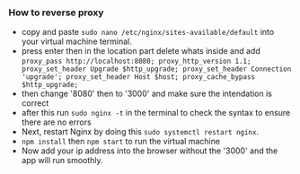 ### How to reverse proxy
- copy and paste `sudo nano /etc/nginx/sites-available/default` into your virtual machine terminal.
- press enter then in the location part delete whats inside and add
        `proxy_pass http://localhost:8080;
        proxy_http_version 1.1;
        proxy_set_header Upgrade $http_upgrade;
        proxy_set_header Connection 'upgrade';
        proxy_set_header Host $host;
        proxy_cache_bypass $http_upgrade;`
- then change '8080' then to '3000' and make sure the intendation is correct
- after this run `sudo nginx -t` in the terminal to check the syntax to ensure there are no errors
- Next, restart Nginx by doing this `sudo systemctl restart nginx`.
- `npm install` then `npm start` to run the virtual machine
- Now add your ip address into the browser without the '3000' and the app will run smoothly.